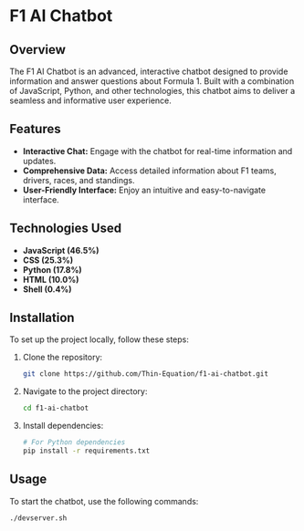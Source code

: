 # F1 AI Chatbot

## Overview

The F1 AI Chatbot is an advanced, interactive chatbot designed to provide information and answer questions about Formula 1. Built with a combination of JavaScript, Python, and other technologies, this chatbot aims to deliver a seamless and informative user experience.

## Features

- **Interactive Chat:** Engage with the chatbot for real-time information and updates.
- **Comprehensive Data:** Access detailed information about F1 teams, drivers, races, and standings.
- **User-Friendly Interface:** Enjoy an intuitive and easy-to-navigate interface.

## Technologies Used

- **JavaScript (46.5%)**
- **CSS (25.3%)**
- **Python (17.8%)**
- **HTML (10.0%)**
- **Shell (0.4%)**

## Installation

To set up the project locally, follow these steps:

1. Clone the repository:
   ```bash
   git clone https://github.com/Thin-Equation/f1-ai-chatbot.git
   ```
2. Navigate to the project directory:
   ```bash
   cd f1-ai-chatbot
   ```
3. Install dependencies:
   ```bash
   # For Python dependencies
   pip install -r requirements.txt
   ```

## Usage

To start the chatbot, use the following commands:

```bash
./devserver.sh
```
